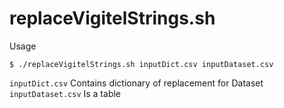 # replaceVigitelStrings.sh

Usage

`$ ./replaceVigitelStrings.sh inputDict.csv inputDataset.csv`

`inputDict.csv` Contains dictionary of replacement for Dataset
`inputDataset.csv` Is a table 
